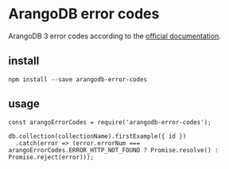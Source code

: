 # ArangoDB error codes

ArangoDB 3 error codes according to the [official documentation](https://docs.arangodb.com/3.0.10/Manual/Appendix/ErrorCodes.html).

## install

`npm install --save arangodb-error-codes`

## usage

```
const arangoErrorCodes = require('arangodb-error-codes');

db.collection(collectionName).firstExample({ id })
  .catch(error => (error.errorNum === arangoErrorCodes.ERROR_HTTP_NOT_FOUND ? Promise.resolve() : Promise.reject(error)));
```